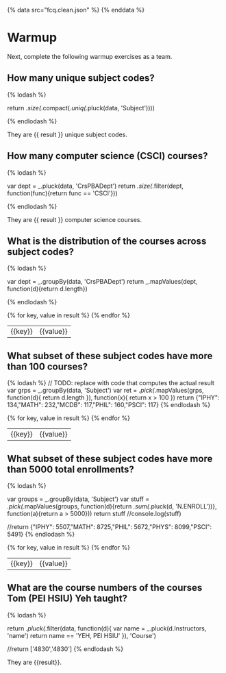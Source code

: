 {% data src="fcq.clean.json" %}
{% enddata %}

# Warmup

Next, complete the following warmup exercises as a team.

## How many unique subject codes?

{% lodash %}

return _.size(_.compact(_.uniq(_.pluck(data, 'Subject'))))

{% endlodash %}

They are {{ result }} unique subject codes.

## How many computer science (CSCI) courses?

{% lodash %}

var dept = _.pluck(data, 'CrsPBADept')
return _.size(_.filter(dept, function(func){return func == 'CSCI'}))

{% endlodash %}

They are {{ result }} computer science courses.

## What is the distribution of the courses across subject codes?

{% lodash %}

var dept = _.groupBy(data, 'CrsPBADept')
return _.mapValues(dept, function(d){return d.length})

{% endlodash %}

<table>
{% for key, value in result %}
    <tr>
        <td>{{key}}</td>
        <td>{{value}}</td>
    </tr>
{% endfor %}
</table>

## What subset of these subject codes have more than 100 courses?

{% lodash %}
// TODO: replace with code that computes the actual result
var grps = _.groupBy(data, 'Subject')
var ret = _.pick(_.mapValues(grps, function(d){
    return d.length
}), function(x){
    return x > 100
})
return {"IPHY": 134,"MATH": 232,"MCDB": 117,"PHIL": 160,"PSCI": 117}
{% endlodash %}

<table>
{% for key, value in result %}
    <tr>
        <td>{{key}}</td>
        <td>{{value}}</td>
    </tr>
{% endfor %}
</table>

## What subset of these subject codes have more than 5000 total enrollments?

{% lodash %}


var groups = _.groupBy(data, 'Subject')
var stuff =  _.pick(_.mapValues(groups, function(d){return _.sum(_.pluck(d, 'N.ENROLL'))}, function(a){return a > 5000}))
return stuff
//console.log(stuff)


//return {"IPHY": 5507,"MATH": 8725,"PHIL": 5672,"PHYS": 8099,"PSCI": 5491}
{% endlodash %}

<table>
{% for key, value in result %}
    <tr>
        <td>{{key}}</td>
        <td>{{value}}</td>
    </tr>
{% endfor %}
</table>

## What are the course numbers of the courses Tom (PEI HSIU) Yeh taught?

{% lodash %}

return _.pluck(_.filter(data, function(d){
    var name = _.pluck(d.Instructors, 'name')
    return name == 'YEH, PEI HSIU'
}), 'Course')


//return ['4830','4830']
{% endlodash %}

They are {{result}}.
